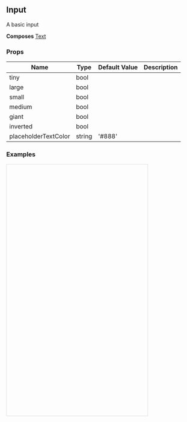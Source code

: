 ## Input 
 
A basic input
 
 __Composes__ [Text](Text.md) 


 ### Props
Name | Type | Default Value | Description
--- | --- | --- | --- 
tiny | bool  |   | 
large | bool  |   | 
small | bool  |   | 
medium | bool  |   | 
giant | bool  |   | 
inverted | bool  |   | 
placeholderTextColor | string  | '#888' | 
 

  ### Examples

  <script src="https://fb.me/react-15.2.1.js"></script>
  <script src="https://fb.me/react-dom-15.2.1.js"></script>
  <script src="https://rawgit.com/bmcmahen/panza/docs/docs/assets/ReactNative.js"></script>
  <script src="https://rawgit.com/bmcmahen/panza/docs/docs/assets/panza.web.js"></script>
  <link href='https://cdn.rawgit.com/driftyco/ionicons/3.0/dist/css/ionicons.css' rel='stylesheet'><link>
  <div style="position: relative; width: 375px; height: 667px; border: 1px solid #ddd;" id='react-root'></div>
  <script>
'use strict';

var _createClass = function () { function defineProperties(target, props) { for (var i = 0; i < props.length; i++) { var descriptor = props[i]; descriptor.enumerable = descriptor.enumerable || false; descriptor.configurable = true; if ("value" in descriptor) descriptor.writable = true; Object.defineProperty(target, descriptor.key, descriptor); } } return function (Constructor, protoProps, staticProps) { if (protoProps) defineProperties(Constructor.prototype, protoProps); if (staticProps) defineProperties(Constructor, staticProps); return Constructor; }; }();

function _defineProperty(obj, key, value) { if (key in obj) { Object.defineProperty(obj, key, { value: value, enumerable: true, configurable: true, writable: true }); } else { obj[key] = value; } return obj; }

function _classCallCheck(instance, Constructor) { if (!(instance instanceof Constructor)) { throw new TypeError("Cannot call a class as a function"); } }

function _possibleConstructorReturn(self, call) { if (!self) { throw new ReferenceError("this hasn't been initialised - super() hasn't been called"); } return call && (typeof call === "object" || typeof call === "function") ? call : self; }

function _inherits(subClass, superClass) { if (typeof superClass !== "function" && superClass !== null) { throw new TypeError("Super expression must either be null or a function, not " + typeof superClass); } subClass.prototype = Object.create(superClass && superClass.prototype, { constructor: { value: subClass, enumerable: false, writable: true, configurable: true } }); if (superClass) Object.setPrototypeOf ? Object.setPrototypeOf(subClass, superClass) : subClass.__proto__ = superClass; }

var _Panza = Panza;
var Button = _Panza.Button;
var Divider = _Panza.Divider;
var Base = _Panza.Base;
var Text = _Panza.Text;
var _ReactNative = ReactNative;
var ListView = _ReactNative.ListView;


function noop() {
  console.log('button pressed');
}

var ds = new ListView.DataSource({
  rowHasChanged: function rowHasChanged(r1, r2) {
    return r1 !== r2;
  }
});

var Module = function Module(_ref) {
  var examples = _ref.examples;


  var datas = ds.cloneWithRows(examples);

  return React.createElement(Base, {
    Component: ListView,
    dataSource: datas,
    renderRow: function renderRow(row) {
      return React.createElement(
        Base,
        { p: 2 },
        React.createElement(
          Text,
          { mb: 1, bold: true },
          row.title
        ),
        row.render(),
        React.createElement(
          Base,
          { mt: 1 },
          React.createElement(
            'code',
            null,
            React.createElement(
              'pre',
              null,
              row.code
            )
          )
        )
      );
    },
    renderSeparator: function renderSeparator(a, b) {
      return React.createElement(Divider, { key: a + b });
    }
  });
};

var Examples = function Examples() {
  var _Panza2 = Panza;
  var Input = _Panza2.Input;


  function createInput(type) {
    return function (_React$Component) {
      _inherits(InputExample, _React$Component);

      function InputExample() {
        _classCallCheck(this, InputExample);

        var _this = _possibleConstructorReturn(this, Object.getPrototypeOf(InputExample).call(this));

        _this.state = { value: '' };
        return _this;
      }

      _createClass(InputExample, [{
        key: 'render',
        value: function render() {
          var _this2 = this;

          var input = React.createElement(Input, { flex: 1, style: { width: 200, height: 40 }, value: this.state.value, placeholder: 'Placeholder', onChangeText: function onChangeText(v) {
              return _this2.setState({ value: v });
            } });
          return React.cloneElement(input, _defineProperty({}, type, true));
        }
      }]);

      return InputExample;
    }(React.Component);
  }

  return ['tiny', 'large', 'small', 'medium', 'giant'].map(function (name) {
    var Type = createInput(name);
    return {
      title: name,
      props: { px: 2 },
      render: function render() {
        return React.createElement(Type, null);
      },
      code: '<Type />'
    };
  });
};

var App = function App() {
  return React.createElement(Module, { examples: Examples() });
};

ReactNative.AppRegistry.registerComponent('MyApp', function () {
  return App;
});
ReactNative.AppRegistry.runApplication('MyApp', {
  rootTag: document.getElementById('react-root')
});
  </script>
